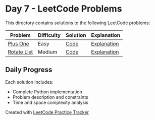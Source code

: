 # Day 7 - LeetCode Problems

This directory contains solutions to the following LeetCode problems:

| Problem | Difficulty | Solution | Explanation |
|---------|------------|----------|-------------|
| [Plus One](https://leetcode.com/problems/plus-one/) | Easy | [Code](plus_one.py) | [Explanation](plus_one.md) |
| [Rotate List](https://leetcode.com/problems/rotate-list/) | Medium | [Code](rotate_list.py) | [Explanation](rotate_list.md) |

## Daily Progress

Each solution includes:
- Complete Python implementation
- Problem description and constraints
- Time and space complexity analysis

Created with [LeetCode Practice Tracker](https://github.com/AnuranjanJain/solutions)
